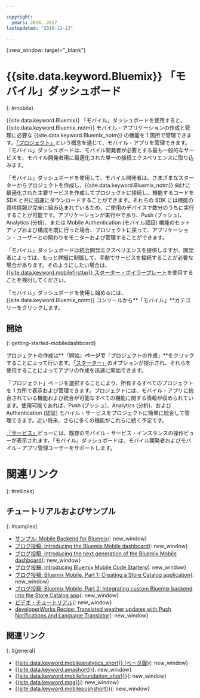 ```yaml
---

copyright:
  years: 2016, 2017
lastupdated: "2016-12-13"

---
```

{:new_window: target="_blank"}

# {{site.data.keyword.Bluemix}} 「モバイル」ダッシュボード
{: #mobile}

{{site.data.keyword.Bluemix}} 「モバイル」ダッシュボードを使用すると、{{site.data.keyword.Bluemix_notm}} モバイル・アプリケーションの作成と管理に必要な {{site.data.keyword.Bluemix_notm}} の機能を 1 箇所で管理できます。[「プロジェクト」](projects.html)という概念を通じて、モバイル・アプリを管理できます。「モバイル」ダッシュボードは、モバイル開発者が必要とする最も一般的なサービスを、モバイル開発者用に最適化された単一の接続エクスペリエンスに取り込みます。

「モバイル」ダッシュボードを使用して、モバイル開発者は、さまざまなスターターからプロジェクトを作成し、{{site.data.keyword.Bluemix_notm}} 向けに最適化された主要サービスを作成してプロジェクトに接続し、機能するコードを SDK と共に迅速にダウンロードすることができます。それらの SDK には機能の資格情報が完全に組み込まれているため、ご使用のデバイスで数分のうちに実行することが可能です。アプリケーションが実行中であり、Push (プッシュ)、Analytics (分析)、または Mobile Authentication (モバイル認証) 機能のセットアップおよび構成を既に行った場合、プロジェクトに戻って、アプリケーション・ユーザーとの関わりをモニターおよび管理することができます。

「モバイル」ダッシュボードは統合開発エクスペリエンスを提供しますが、開発者によっては、もっと詳細に制御して、手動でサービスを接続することが必要な場合があります。そのようにしたい場合は、[{{site.data.keyword.mobilefirstbp}} スターター・ボイラープレート](try_mobile.html)を使用することを検討してください。


<!--With {{site.data.keyword.Bluemix}} Mobile services, you can incorporate pre-built, managed, and scalable cloud services into your mobile applications. You can focus on building your mobile apps, instead of the complexities of managing the back-end infrastructure.

The Mobile dashboard provides an integrated experience on {{site.data.keyword.Bluemix_notm}} where you can create mobile projects easily from within the dashboard.
-->


「モバイル」ダッシュボードを使用し始めるには、{{site.data.keyword.Bluemix_notm}} コンソールから**「モバイル」**カテゴリーをクリックします。


## 開始
{: getting-started-mobiledashboard}

プロジェクトの作成は**「開始」**ページで**「プロジェクトの作成」**をクリックすることによって行います。[「スターター」](starters.html)のオプションが提示され、それらを使用することによってアプリの作成を迅速に開始できます。

「プロジェクト」ページを選択することにより、所有するすべてのプロジェクトを 1 カ所で表示および管理できます。プロジェクトには、モバイル・アプリに統合されている機能および統合が可能なすべての機能に関する情報が収められています。使用可能であれば、Push (プッシュ)、Analytics (分析)、および Authentication (認証) モバイル・サービスをプロジェクトに簡単に統合して管理できます。近い将来、さらに多くの機能がこれらに続く予定です。

[「サービス」](services.html)ビューには、既存のモバイル・サービス・インスタンスの操作ビューが表示されます。「モバイル」ダッシュボードは、モバイル開発者およびモバイル・アプリ管理ユーザーをサポートします。


<!--You can also discover the {{site.data.keyword.Bluemix_notm}} Mobile offerings, link to the Mobile documentation and get answers from our {{site.data.keyword.Bluemix_notm}} Mobile services community on Stack Overflow.-->


# 関連リンク
{: #rellinks}

## チュートリアルおよびサンプル
{: #samples}

* [サンプル: Mobile Backend for Bluemix](https://github.com/ibm-bluemix-mobile-services/mobiledashboard-storecatalog-backend){: new_window}
* [ブログ投稿: Introducing the Bluemix Mobile dashboard](https://developer.ibm.com/bluemix/2016/07/08/new-bluemix-mobile-dashboard/){: new_window}
* [ブログ投稿: Introducing the next generation of the Bluemix Mobile dashboard](https://www.ibm.com/blogs/bluemix/2016/10/next-gen-bluemix-mobile-dashboard/){: new_window}
* [ブログ投稿: Introducing Bluemix Mobile Code Starters](https://www.ibm.com/blogs/bluemix/2016/10/rapid-dev-with-mobile-code-starters/){: new_window}
* [ブログ投稿: Bluemix Mobile, Part 1: Creating a Store Catalog application](https://developer.ibm.com/bluemix/2016/07/13/bluemix-mobile-creating-store-catalog-app-part1/){: new_window}
* [ブログ投稿: Bluemix Mobile, Part 2: Integrating custom Bluemix backend into the Store Catalog app](https://developer.ibm.com/bluemix/2016/07/14/bluemix-mobile-integrating-custom-backend-part2/){: new_window}
* [ビデオ・チュートリアル](https://www.youtube.com/channel/UCRW4t4Hzm9gzuiq5naERkCw){: new_window}
* [developerWorks Recipe: Translated weather updates with Push Notifications and Language Translator](https://developer.ibm.com/recipes/tutorials/receive-weather-updates-in-your-own-language-using-ibm-bluemix-push-notification-service-and-language-translator/){: new_window}


## 関連リンク
{: #general}

* [{{site.data.keyword.mobileanalytics_short}} (ベータ版)](/docs/services/mobileanalytics/index.html){: new_window}
* [{{site.data.keyword.amashort}}](/docs/services/mobileaccess/index.html){: new_window}
* [{{site.data.keyword.mobilefoundation_short}}](/docs/services/mobilefoundation/index.html){: new_window}
* [{{site.data.keyword.mqa}}](/docs/services/MobileQualityAssurance/index.html){: new_window}
* [{{site.data.keyword.mobilepushshort}}](/docs/services/mobilepush/index.html){: new_window}
